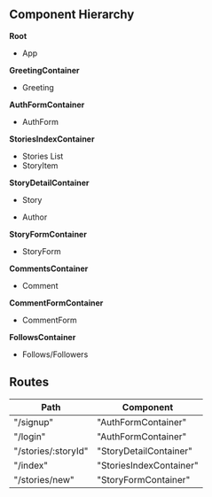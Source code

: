 ## Component Hierarchy

**Root**
 - App

**GreetingContainer**
 - Greeting

**AuthFormContainer**
 - AuthForm

**StoriesIndexContainer**
 - Stories List
 - StoryItem

**StoryDetailContainer**
 - Story
  * Author

**StoryFormContainer**
 - StoryForm

**CommentsContainer**
 - Comment

**CommentFormContainer**
 - CommentForm

**FollowsContainer**
 - Follows/Followers

## Routes

|Path   | Component   |
|-------|-------------|
| "/signup" | "AuthFormContainer" |
| "/login" | "AuthFormContainer" |
| "/stories/:storyId" | "StoryDetailContainer" |
| "/index" | "StoriesIndexContainer" |
| "/stories/new" | "StoryFormContainer"